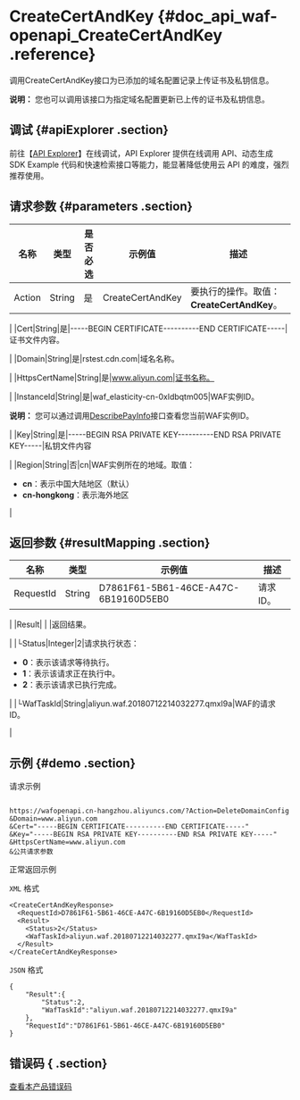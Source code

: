 # CreateCertAndKey {#doc_api_waf-openapi_CreateCertAndKey .reference}

调用CreateCertAndKey接口为已添加的域名配置记录上传证书及私钥信息。

**说明：** 您也可以调用该接口为指定域名配置更新已上传的证书及私钥信息。

## 调试 {#apiExplorer .section}

前往【[API Explorer](https://api.aliyun.com/#product=waf-openapi&api=CreateCertAndKey)】在线调试，API Explorer 提供在线调用 API、动态生成 SDK Example 代码和快速检索接口等能力，能显著降低使用云 API 的难度，强烈推荐使用。

## 请求参数 {#parameters .section}

|名称|类型|是否必选|示例值|描述|
|--|--|----|---|--|
|Action|String|是|CreateCertAndKey|要执行的操作。取值：**CreateCertAndKey**。

 |
|Cert|String|是|-----BEGIN CERTIFICATE----------END CERTIFICATE-----|证书文件内容。

 |
|Domain|String|是|rstest.cdn.com|域名名称。

 |
|HttpsCertName|String|是|www.aliyun.com|证书名称。

 |
|InstanceId|String|是|waf\_elasticity-cn-0xldbqtm005|WAF实例ID。

 **说明：** 您可以通过调用[DescribePayInfo](~~86651~~)接口查看您当前WAF实例ID。

 |
|Key|String|是|-----BEGIN RSA PRIVATE KEY----------END RSA PRIVATE KEY-----|私钥文件内容

 |
|Region|String|否|cn|WAF实例所在的地域。取值：

 -   **cn**：表示中国大陆地区（默认）
-   **cn-hongkong**：表示海外地区

 |

## 返回参数 {#resultMapping .section}

|名称|类型|示例值|描述|
|--|--|---|--|
|RequestId|String|D7861F61-5B61-46CE-A47C-6B19160D5EB0|请求ID。

 |
|Result| | |返回结果。

 |
|└Status|Integer|2|请求执行状态：

 -   **0**：表示该请求等待执行。
-   **1**：表示该请求正在执行中。
-   **2**：表示该请求已执行完成。

 |
|└WafTaskId|String|aliyun.waf.20180712214032277.qmxI9a|WAF的请求ID。

 |

## 示例 {#demo .section}

请求示例

``` {#request_demo}

https://wafopenapi.cn-hangzhou.aliyuncs.com/?Action=DeleteDomainConfig
&Domain=www.aliyun.com
&Cert="-----BEGIN CERTIFICATE----------END CERTIFICATE-----"
&Key="-----BEGIN RSA PRIVATE KEY----------END RSA PRIVATE KEY-----"
&HttpsCertName=www.aliyun.com
&公共请求参数

```

正常返回示例

`XML` 格式

``` {#xml_return_success_demo}
<CreateCertAndKeyResponse>
  <RequestId>D7861F61-5B61-46CE-A47C-6B19160D5EB0</RequestId>
  <Result>
    <Status>2</Status>
    <WafTaskId>aliyun.waf.20180712214032277.qmxI9a</WafTaskId>
  </Result>
</CreateCertAndKeyResponse>

```

`JSON` 格式

``` {#json_return_success_demo}
{
	"Result":{
		"Status":2,
		"WafTaskId":"aliyun.waf.20180712214032277.qmxI9a"
	},
	"RequestId":"D7861F61-5B61-46CE-A47C-6B19160D5EB0"
}
```

## 错误码 { .section}

[查看本产品错误码](https://error-center.aliyun.com/status/product/waf-openapi)

